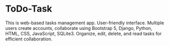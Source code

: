 # ToDo-Task
This is web-based tasks management app. User-friendly interface. Multiple users create accounts, collaborate using Bootstrap 5, Django, Python, HTML, CSS, JavaScript, SQLite3. Organize, edit, delete, and read tasks for efficient collaboration.
